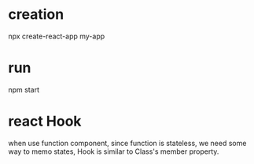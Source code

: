 # creation
npx create-react-app my-app

# run 
npm start

# react Hook
when use function component, since function is stateless, we need some way to memo states, Hook is similar to Class's member property.